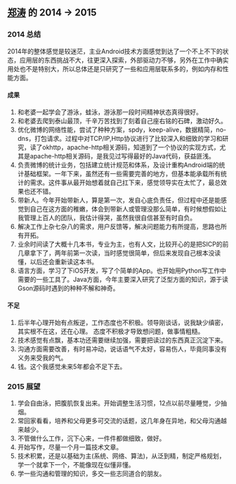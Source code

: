 [郑涛](http://www.weibo.com/206115528) 的 2014 -> 2015
--------------

### 2014 总结

2014年的整体感觉是较迷茫，主业Android技术方面感觉到达了一个不上不下的状态，应用层的东西挑战不大，往更深入探索，外部驱动力不够，另外在工作中确实用处也不是特别大，所以总体还是只研究了一些和应用层联系多的，例如内存和性能方面。

#### 成果
1. 和老婆一起学会了游泳，蛙泳，游泳那一段时间精神状态真得很好。
1. 和老婆去爬到泰山最顶，千辛万苦找到了刻着自己座右铭的石碑，激动好久。
3. 优化微博的网络性能，尝试了种种方案，spdy，keep-alive，数据精简，no-dns，打包请求。过程中对TCP/IP,Http协议进行了比较深入和细致的学习和研究，读了okhttp，apache-http相关源码，知道到了一个协议的实现方式，尤其是apache-http相关源码，是我见过写得最好的Java代码，获益匪浅。
4. 负责微博的统计业务，包括建立统计规范和体系，及设计重构Android端的统计基础框架。一年下来，虽然还有一些需要完善的地方，但基本能承载所有统计的需求。这件事从最开始想着就自己扛下来，感觉领导实在太忙了，最总效果也还不错。
5. 带新人。今年开始带新人，算是第一次，发自心底负责任，但过程中还是能感觉到自己在这方面的稚嫩，体会到带新人或管理没那么简单，有时候想假如让我管理上百人的团队，我估计得哭，虽然我很自信甚至有时自负。
6. 解决工作上杂七杂八的需求，用户反馈等，解决问题能力有所提高，思路也所有开拓。
7. 业余时间读了大概十几本书，专业为主，也有人文，比较开心的是把SICP的前几章拿下了，两年前第一次读，当时感觉很简单，但后来发现自己根本没读懂，以后还会重新读这本书。
8. 语言方面，学习了下iOS开发，写了个简单的App。也开始用Python写工作中需要的一些工具了。Java方面，今年主要深入研究了泛型方面的知识，源于读Gson源码时遇到的种种不解和神奇。

#### 不足
1. 后半年心理开始有点叛逆，工作态度也不积极。领导刚谈话，说我缺少缜密，其实根不在这，还在心理。
态度不积极才导致想问题，做事情粗糙。
2. 技术感觉有点飘，基本功还需要继续加强，需要把读过的东西真正沉淀下来。
3. 沟通方面需要改善，有时易冲动，说话语气不太好，容易伤人，毕竟同事没有义务来受我的气。
4. 钱。这个我感觉未来5年都会不足下去。

### 2015 展望
1. 学会自由泳，把腹肌恢复出来。开始调整生活习惯，12点以前尽量睡觉，少抽烟。
2. 常回家看看，培养和父母更多可交流的话题，这几年身在异地，和父母沟通越来越少。
3. 不管做什么工作，沉下心来，一件件都做细致，做好。
4. 开始写作，尽量一个月一篇技术文章。
5. 技术积累，还是以基础为主(系统、网络、算法)，从泛到精，制定严格规划，学一个就拿下一个，不能像现在似懂非懂。
6. 学一些沟通和管理的知识，多交一些志同道合的朋友。


